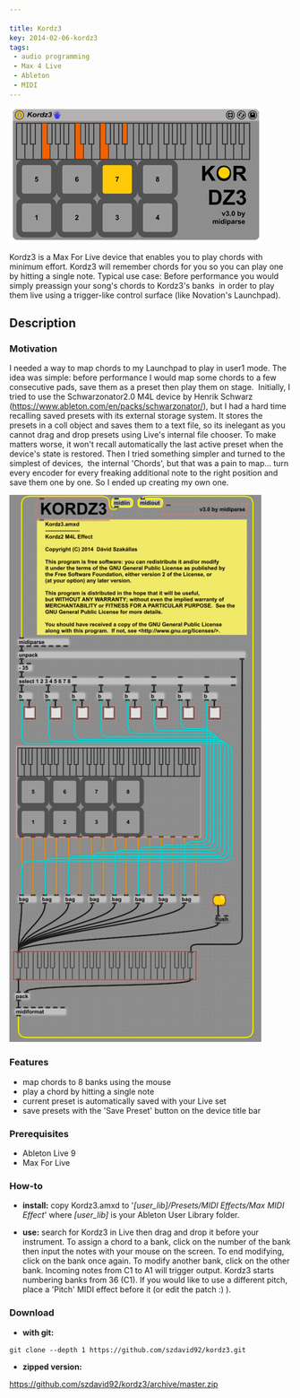 ```yaml
---

title: Kordz3
key: 2014-02-06-kordz3
tags:
 - audio programming
 - Max 4 Live
 - Ableton
 - MIDI
---
```

![Kordz3](/assets/2014-02-06-kordz3/title.png)

Kordz3 is a Max For Live device that enables you to play chords with minimum
effort. Kordz3 will remember chords for you so you can play one by
hitting a single note. Typical use case: Before performance you would
simply preassign your song\'s chords to Kordz3\'s banks  in order to
play them live using a trigger-like control surface (like Novation\'s
Launchpad).

Description
-----------
### Motivation

I needed a way to map chords to my Launchpad to play in user1 mode. The
idea was simple: before performance I would map some chords to a few
consecutive pads, save them as a preset then play them on stage. 
Initially, I tried to use the Schwarzonator2.0 M4L device by Henrik
Schwarz (https://www.ableton.com/en/packs/schwarzonator/), but I had a
hard time recalling saved presets with its external storage system. It
stores the presets in a coll object and saves them to a text file, so
its inelegant as you cannot drag and drop presets using Live\'s internal
file chooser. To make matters worse, it won\'t recall automatically the
last active preset when the device\'s state is restored. Then I tried
something simpler and turned to the simplest of devices,  the internal
\'Chords\', but that was a pain to map\... turn every encoder for every
freaking additional note to the right position and save them one by one.
So I ended up creating my own one.

![Kordz3 under vivisection](/assets/2014-02-06-kordz3/vivisection.png)

### Features

-   map chords to 8 banks using the mouse
-   play a chord by hitting a single note
-   current preset is automatically saved with your Live set
-   save presets with the \'Save Preset\' button on the device title bar

### Prerequisites

-   Ableton Live 9
-   Max For Live

### How-to

-   **install:** copy Kordz3.amxd to
    \'*[user\_lib]/Presets/MIDI Effects/Max MIDI
    Effect*\' where *[user\_lib]* is your
    Ableton User Library folder.

-   **use:** search for Kordz3 in Live then drag and drop it before your
    instrument. To assign a chord to a bank, click on the number of the
    bank then input the notes with your mouse on the screen. To end
    modifying, click on the bank once again. To modify another bank,
    click on the other bank. Incoming notes from C1 to A1 will trigger
    output. Kordz3 starts numbering banks from 36 (C1). If you would
    like to use a different pitch, place a \'Pitch\' MIDI effect before
    it (or edit the patch :) ).

### Download

-   **with git:**

``` {style="padding-left:30px;"}
git clone --depth 1 https://github.com/szdavid92/kordz3.git
```

-   **zipped version:**

<https://github.com/szdavid92/kordz3/archive/master.zip>
